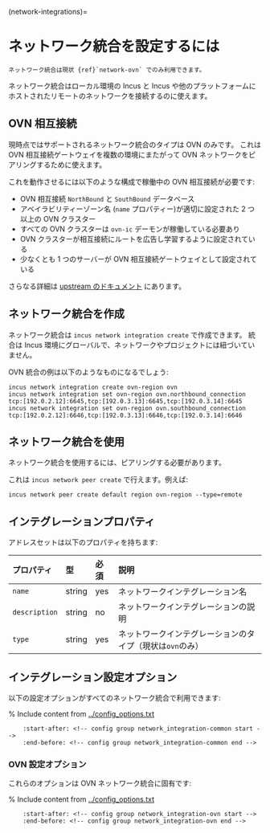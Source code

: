 (network-integrations)=
# ネットワーク統合を設定するには

```{note}
ネットワーク統合は現状 {ref}`network-ovn` でのみ利用できます。
```

ネットワーク統合はローカル環境の Incus と Incus や他のプラットフォームにホストされたリモートのネットワークを接続するのに使えます。

## OVN 相互接続

現時点ではサポートされるネットワーク統合のタイプは OVN のみです。
これは OVN 相互接続ゲートウェイを複数の環境にまたがって OVN ネットワークをピアリングするために使えます。

これを動作させるには以下のような構成で稼働中の OVN 相互接続が必要です:

- OVN 相互接続 `NorthBound` と `SouthBound` データベース
- アベイラビリティーゾーン名 (`name` プロパティー)が適切に設定された 2 つ以上の OVN クラスター
- すべての OVN クラスターは `ovn-ic` デーモンが稼働している必要あり
- OVN クラスターが相互接続にルートを広告し学習するように設定されている
- 少なくとも 1 つのサーバーが OVN 相互接続ゲートウェイとして設定されている

さらなる詳細は [upstream のドキュメント](https://docs.ovn.org/en/latest/tutorials/ovn-interconnection.html) にあります。

## ネットワーク統合を作成

ネットワーク統合は `incus network integration create` で作成できます。
統合は Incus 環境にグローバルで、ネットワークやプロジェクトには紐づいていません。

OVN 統合の例は以下のようなものになるでしょう:

```
incus network integration create ovn-region ovn
incus network integration set ovn-region ovn.northbound_connection tcp:[192.0.2.12]:6645,tcp:[192.0.3.13]:6645,tcp:[192.0.3.14]:6645
incus network integration set ovn-region ovn.southbound_connection tcp:[192.0.2.12]:6646,tcp:[192.0.3.13]:6646,tcp:[192.0.3.14]:6646
```

## ネットワーク統合を使用

ネットワーク統合を使用するには、ピアリングする必要があります。

これは `incus network peer create` で行えます。例えば:

```
incus network peer create default region ovn-region --type=remote
```

## インテグレーションプロパティ

アドレスセットは以下のプロパティを持ちます:

プロパティ    | 型     | 必須 | 説明
:--           | :--    | :--  | :--
`name`        | string | yes  | ネットワークインテグレーション名
`description` | string | no   | ネットワークインテグレーションの説明
`type`        | string | yes  | ネットワークインテグレーションのタイプ（現状は`ovn`のみ）

## インテグレーション設定オプション

以下の設定オプションがすべてのネットワーク統合で利用できます:

% Include content from [../config_options.txt](../config_options.txt)
```{include} ../config_options.txt
    :start-after: <!-- config group network_integration-common start -->
    :end-before: <!-- config group network_integration-common end -->
```

### OVN 設定オプション

これらのオプションは OVN ネットワーク統合に固有です:

% Include content from [../config_options.txt](../config_options.txt)
```{include} ../config_options.txt
    :start-after: <!-- config group network_integration-ovn start -->
    :end-before: <!-- config group network_integration-ovn end -->
```
